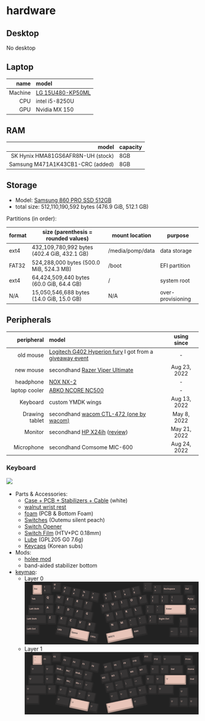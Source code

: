 # hardware

## Desktop

No desktop

## Laptop

|    name | model                                                                                                          |
| ------: | :------------------------------------------------------------------------------------------------------------- |
| Machine | [LG 15U480-KP50ML](https://www.lge.co.kr/kr/business/product/common/redirectProductDetail.do?prdId=MD00040678) |
|     CPU | intel i5-8250U                                                                                                 |
|     GPU | Nvidia MX 150                                                                                                  |

## RAM

|                             model | capacity |
| --------------------------------: | :------- |
| SK Hynix HMA81GS6AFR8N-UH (stock) | 8GB      |
|  Samsung M471A1K43CB1-CRC (added) | 8GB      |

## Storage

- Model: [Samsung 860 PRO SSD 512GB](https://www.samsung.com/sec/support/model/MZ-76P512BW/)
- total size: 512,110,190,592 bytes (476.9 GiB, 512.1 GB)

Partitions (in order):

| format | size (parenthesis = rounded values)         | mount location   | purpose           |
| ------ | ------------------------------------------- | ---------------- | ----------------- |
| ext4   | 432,109,780,992 bytes (402.4 GiB, 432.1 GB) | /media/pomp/data | data storage      |
| FAT32  | 524,288,000 bytes (500.0 MiB, 524.3 MB)     | /boot            | EFI partition     |
| ext4   | 64,424,509,440 bytes (60.0 GiB, 64.4 GB)    | /                | system root       |
| N/A    | 15,050,546,688 bytes (14.0 GiB, 15.0 GB)    | N/A              | over-provisioning |

## Peripherals

|     peripheral | model                                                                                                                                                                                                        | using since  |
| -------------: | :----------------------------------------------------------------------------------------------------------------------------------------------------------------------------------------------------------- | :----------: |
|      old mouse | [Logitech G402 Hyperion fury](https://www.logitechg.com/en-eu/products/gaming-mice/g402-hyperion-fury-fps-gaming-mouse.html) I got from a [giveaway event](https://blog.naver.com/yjcomicsblog/221432692995) |      -       |
|      new mouse | secondhand [Razer Viper Ultimate](https://www.razer.com/gaming-mice/razer-viper-ultimate)                                                                                                                    | Aug 23, 2022 |
|      headphone | [NOX NX-2](https://www.e-nox.co.kr/theme/s007/index/product_view01.php?wr_id=16)                                                                                                                             |      -       |
|  laptop cooler | [ABKO NCORE NC500](http://ncore.co.kr/shop/product_item.php?ItId=2586312930)                                                                                                                                 |      -       |
|       Keyboard | custom YMDK wings                                                                                                                                                                                            | Aug 13, 2022 |
| Drawing tablet | secondhand [wacom CTL-472 (one by wacom)](https://www.wacom.com/en-us/products/pen-tablets/one-by-wacom)                                                                                                     | May 8, 2022  |
|        Monitor | secondhand [HP X24ih](https://www.hp.com/us-en/shop/pdp/hp-x24ih-gaming-monitor) ([review](https://www.rtings.com/monitor/reviews/hp/x24ih))                                                                 | May 21, 2022 |
|     Microphone | secondhand Comsome MIC-600                                                                                                                                                                                   | Aug 24, 2022 |

### Keyboard

![](../.repo/kbd.png)

- Parts & Accessories:
  - [Case + PCB + Stabilizers + Cable](https://ko.aliexpress.com/item/1005003330613995.html) (white)
  - [walnut wrist rest](https://ko.aliexpress.com/item/1005003629440348.html)
  - [foam](https://ko.aliexpress.com/item/1005004451001013.html) (PCB & Bottom Foam)
  - [Switches](https://www.aliexpress.com/item/1005003891937604.html) (Outemu silent peach)
  - [Switch Opener](https://smartstore.naver.com/ownkeeb/products/6804912949)
  - [Switch Film](https://www.aliexpress.com/item/1005002885279946.html) (HTV+PC 0.18mm)
  - [Lube](https://www.aliexpress.com/item/1005002297786498.html) (GPL205 G0 7.6g)
  - [Keycaps](https://www.aliexpress.com/item/1005003834670594.html) (Korean subs)
- Mods:
  - [holee mod](https://www.youtube.com/watch?v=-vhpHjlkRgQ)
  - band-aided stabilizer bottom
- [keymap](files/wings_hotswap.json):
  - Layer 0
    ![layer 0](../.repo/kbd_layer_0.png)
  - Layer 1
    ![layer 1](../.repo/kbd_layer_1.png)
